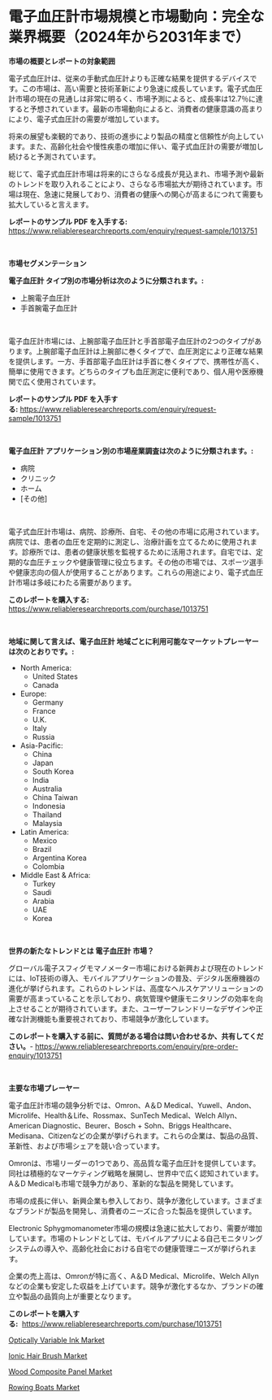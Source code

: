 <p><h1>電子血圧計市場規模と市場動向：完全な業界概要（2024年から2031年まで）</h1></p><p><strong>市場の概要とレポートの対象範囲</strong></p>
<p><p>電子式血圧計は、従来の手動式血圧計よりも正確な結果を提供するデバイスです。この市場は、高い需要と技術革新により急速に成長しています。電子式血圧計市場の現在の見通しは非常に明るく、市場予測によると、成長率は12.7％に達すると予想されています。最新の市場動向によると、消費者の健康意識の高まりにより、電子式血圧計の需要が増加しています。</p><p>将来の展望も楽観的であり、技術の進歩により製品の精度と信頼性が向上しています。また、高齢化社会や慢性疾患の増加に伴い、電子式血圧計の需要が増加し続けると予測されています。</p><p>総じて、電子式血圧計市場は将来的にさらなる成長が見込まれ、市場予測や最新のトレンドを取り入れることにより、さらなる市場拡大が期待されています。市場は現在、急速に発展しており、消費者の健康への関心が高まるにつれて需要も拡大していると言えます。</p></p>
<p><strong>レポートのサンプル PDF を入手する:</strong> <a href="https://www.reliableresearchreports.com/enquiry/request-sample/1013751">https://www.reliableresearchreports.com/enquiry/request-sample/1013751</a></p>
<p>&nbsp;</p>
<p><strong>市場セグメンテーション</strong></p>
<p><strong>電子血圧計 タイプ別の市場分析は次のように分類されます。:</strong></p>
<p><ul><li>上腕電子血圧計</li><li>手首腕電子血圧計</li></ul></p>
<p>&nbsp;</p>
<p><p>電子血圧計市場には、上腕部電子血圧計と手首部電子血圧計の2つのタイプがあります。上腕部電子血圧計は上腕部に巻くタイプで、血圧測定により正確な結果を提供します。一方、手首部電子血圧計は手首に巻くタイプで、携帯性が高く、簡単に使用できます。どちらのタイプも血圧測定に便利であり、個人用や医療機関で広く使用されています。</p></p>
<p><strong>レポートのサンプル PDF を入手する:</strong>&nbsp;<a href="https://www.reliableresearchreports.com/enquiry/request-sample/1013751">https://www.reliableresearchreports.com/enquiry/request-sample/1013751</a></p>
<p>&nbsp;</p>
<p><strong> 電子血圧計 アプリケーション別の市場産業調査は次のように分類されます。:</strong></p>
<p><ul><li>病院</li><li>クリニック</li><li>ホーム</li><li>[その他]</li></ul></p>
<p>&nbsp;</p>
<p><p>電子式血圧計市場は、病院、診療所、自宅、その他の市場に応用されています。病院では、患者の血圧を定期的に測定し、治療計画を立てるために使用されます。診療所では、患者の健康状態を監視するために活用されます。自宅では、定期的な血圧チェックや健康管理に役立ちます。その他の市場では、スポーツ選手や健康志向の個人が使用することがあります。これらの用途により、電子式血圧計市場は多岐にわたる需要があります。</p></p>
<p><strong>このレポートを購入する:</strong>&nbsp; <a href="https://www.reliableresearchreports.com/purchase/1013751">https://www.reliableresearchreports.com/purchase/1013751</a></p>
<p>&nbsp;</p>
<p><strong>地域に関して言えば、電子血圧計 地域ごとに利用可能なマーケットプレーヤーは次のとおりです。:</strong></p>
<p><ul>
    <li>
        North America:
        <ul>
            <li>United States</li>
            <li>Canada</li>
        </ul>
    </li>
    <li>
        Europe:
        <ul>
            <li>Germany</li>
            <li>France</li>
            <li>U.K.</li>
            <li>Italy</li>
            <li>Russia</li>
        </ul>
    </li>
    <li>
        Asia-Pacific:
        <ul>
            <li>China</li>
            <li>Japan</li>
            <li>South Korea</li>
            <li>India</li>
            <li>Australia</li>
            <li>China Taiwan</li>
            <li>Indonesia</li>
            <li>Thailand</li>
            <li>Malaysia</li>
        </ul>
    </li>
    <li>
        Latin America:
        <ul>
            <li>Mexico</li>
            <li>Brazil</li>
            <li>Argentina Korea</li>
            <li>Colombia</li>
        </ul>
    </li>
    <li>
        Middle East & Africa:
        <ul>
            <li>Turkey</li>
            <li>Saudi</li>
            <li>Arabia</li>
            <li>UAE</li>
            <li>Korea</li>
        </ul>
    </li>
    </ul></p>
<p>&nbsp;</p>
<p><strong>世界の新たなトレンドとは 電子血圧計 市場？</strong></p>
<p><p>グローバル電子スフィグモマノメーター市場における新興および現在のトレンドには、IoT技術の導入、モバイルアプリケーションの普及、デジタル医療機器の進化が挙げられます。これらのトレンドは、高度なヘルスケアソリューションの需要が高まっていることを示しており、病気管理や健康モニタリングの効率を向上させることが期待されています。また、ユーザーフレンドリーなデザインや正確な計測機能も重要視されており、市場競争が激化しています。</p></p>
<p><strong>このレポートを購入する前に、質問がある場合は問い合わせるか、共有してください。</strong>- <a href="https://www.reliableresearchreports.com/enquiry/pre-order-enquiry/1013751">https://www.reliableresearchreports.com/enquiry/pre-order-enquiry/1013751</a></p>
<p>&nbsp;</p>
<p><strong>主要な市場プレーヤー</strong></p>
<p><p>電子血圧計市場の競争分析では、Omron、A＆D Medical、Yuwell、Andon、Microlife、Health＆Life、Rossmax、SunTech Medical、Welch Allyn、American Diagnostic、Beurer、Bosch + Sohn、Briggs Healthcare、Medisana、Citizenなどの企業が挙げられます。これらの企業は、製品の品質、革新性、および市場シェアを競い合っています。</p><p>Omronは、市場リーダーの1つであり、高品質な電子血圧計を提供しています。同社は積極的なマーケティング戦略を展開し、世界中で広く認知されています。A＆D Medicalも市場で競争力があり、革新的な製品を開発しています。</p><p>市場の成長に伴い、新興企業も参入しており、競争が激化しています。さまざまなブランドが製品を開発し、消費者のニーズに合った製品を提供しています。</p><p>Electronic Sphygmomanometer市場の規模は急速に拡大しており、需要が増加しています。市場のトレンドとしては、モバイルアプリによる自己モニタリングシステムの導入や、高齢化社会における自宅での健康管理ニーズが挙げられます。</p><p>企業の売上高は、Omronが特に高く、A＆D Medical、Microlife、Welch Allynなどの企業も安定した収益を上げています。競争が激化するなか、ブランドの確立や製品の品質向上が重要となります。</p></p>
<p><strong>このレポートを購入する:</strong>&nbsp;&nbsp;<a href="https://www.reliableresearchreports.com/purchase/1013751">https://www.reliableresearchreports.com/purchase/1013751</a></p>
<p><p><a href="https://github.com/bmorecock/Market-Research-Report-List-2/blob/main/optically-variable-ink-market.md">Optically Variable Ink Market</a></p><p><a href="https://view.publitas.com/reportprime-1/global-ionic-hair-brush-market-by-types-applications-and-major-players-with-regional-growth-rate-analysis-and-development-situation-from-2023-to-2030/">Ionic Hair Brush Market</a></p><p><a href="https://github.com/jsmusil/Market-Research-Report-List-2/blob/main/wood-composite-panel-market.md">Wood Composite Panel Market</a></p><p><a href="https://boundless-drawbridge-702.notion.site/Rowing-Boats-Market-with-the-goal-of-estimating-the-market-size-and-future-growth-potential-of-vario-eef7e1e8482d4b68bd09c7470d29c2f1">Rowing Boats Market</a></p></p>
